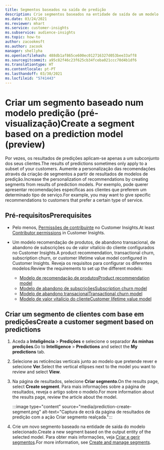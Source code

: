 ```yaml
---
title: Segmentos baseados na saída de predição
description: Crie segmentos baseados na entidade de saída de um modelo de predição.
ms.date: 03/24/2021
ms.reviewer: mhart
ms.service: customer-insights
ms.subservice: audience-insights
ms.topic: how-to
author: zacookmsft
ms.author: zacook
manager: shellyha
ms.openlocfilehash: 488db1af865ce600ec012716327d053bee33aff8
ms.sourcegitcommit: a95c82f46c23f625cb34fceba021ccc70d4b1df6
ms.translationtype: HT
ms.contentlocale: pt-PT
ms.lasthandoff: 03/30/2021
ms.locfileid: "5741443"
---
```

# <a name="create-a-segment-based-on-a-prediction-model-preview"></a><span data-ttu-id="1b710-103">Criar um segmento baseado num modelo predição (pré-visualização)</span><span class="sxs-lookup"><span data-stu-id="1b710-103">Create a segment based on a prediction model (preview)</span></span>

<span data-ttu-id="1b710-104">Por vezes, os resultados de predições aplicam-se apenas a um subconjunto dos seus clientes.</span><span class="sxs-lookup"><span data-stu-id="1b710-104">The results of predictions sometimes only apply to a subset of your customers.</span></span> <span data-ttu-id="1b710-105">Aumente a personalização das recomendações através da criação de segmentos a partir de resultados de modelos de predição.</span><span class="sxs-lookup"><span data-stu-id="1b710-105">Increase the personalization of recommendations by creating segments from results of prediction models.</span></span> <span data-ttu-id="1b710-106">Por exemplo, pode querer apresentar recomendações específicas aos clientes que preferem um determinado tipo de serviço.</span><span class="sxs-lookup"><span data-stu-id="1b710-106">For example, you may want to give specific recommendations to customers that prefer a certain type of service.</span></span> 

## <a name="prerequisites"></a><span data-ttu-id="1b710-107">Pré-requisitos</span><span class="sxs-lookup"><span data-stu-id="1b710-107">Prerequisites</span></span>

- <span data-ttu-id="1b710-108">Pelo menos, [Permissões de contribuinte](permissions.md) no Customer Insights.</span><span class="sxs-lookup"><span data-stu-id="1b710-108">At least [Contributor permissions](permissions.md) in Customer Insights.</span></span>

- <span data-ttu-id="1b710-109">Um modelo recomendação de produtos, de abandono transacional, de abandono de subscrições ou de valor vitalício do cliente configurados no Customer Insights.</span><span class="sxs-lookup"><span data-stu-id="1b710-109">A product recommendation, transactional churn, subscription churn, or customer lifetime value model configured in Customer Insights.</span></span> <span data-ttu-id="1b710-110">Reveja os requisitos para configurar os diferentes modelos:</span><span class="sxs-lookup"><span data-stu-id="1b710-110">Review the requirements to set up the different models:</span></span>

  - [<span data-ttu-id="1b710-111">Modelo de recomendação de produtos</span><span class="sxs-lookup"><span data-stu-id="1b710-111">Product recommendation model</span></span>](predict-product-recommendation.md)
  - [<span data-ttu-id="1b710-112">Modelo de abandono de subscrições</span><span class="sxs-lookup"><span data-stu-id="1b710-112">Subscription churn model</span></span>](predict-subscription-churn.md)
  - [<span data-ttu-id="1b710-113">Modelo de abandono transacional</span><span class="sxs-lookup"><span data-stu-id="1b710-113">Transactional churn model</span></span>](predict-transactional-churn.md)
  - [<span data-ttu-id="1b710-114">Modelo de valor vitalício do cliente</span><span class="sxs-lookup"><span data-stu-id="1b710-114">Customer lifetime value model</span></span>](predict-customer-lifetime-value.md)

## <a name="create-a-customer-segment-based-on-predictions"></a><span data-ttu-id="1b710-115">Criar um segmento de clientes com base em predições</span><span class="sxs-lookup"><span data-stu-id="1b710-115">Create a customer segment based on predictions</span></span>

1. <span data-ttu-id="1b710-116">Aceda a **Inteligência** > **Predições** e selecione o separador **As minhas predições**.</span><span class="sxs-lookup"><span data-stu-id="1b710-116">Go to **Intelligence** > **Predictions** and select the **My predictions** tab.</span></span>

1. <span data-ttu-id="1b710-117">Selecione as reticências verticais junto ao modelo que pretende rever e selecione **Ver**.</span><span class="sxs-lookup"><span data-stu-id="1b710-117">Select the vertical ellipses next to the model you want to review and select **View**.</span></span>

1. <span data-ttu-id="1b710-118">Na página de resultados, selecione **Criar segmento**.</span><span class="sxs-lookup"><span data-stu-id="1b710-118">On the results page, select **Create segment**.</span></span> <span data-ttu-id="1b710-119">Para mais informações sobre a página de resultados, reveja o artigo sobre o modelo.</span><span class="sxs-lookup"><span data-stu-id="1b710-119">For more information about the results page, review the article about the model.</span></span>

   :::image type="content" source="media/prediction-create-segment.png" alt-text="Captura de ecrã da página de resultados de predição com a ação Criar segmento realçada.":::

1. <span data-ttu-id="1b710-121">Crie um novo segmento baseado na entidade de saída do modelo selecionado.</span><span class="sxs-lookup"><span data-stu-id="1b710-121">Create a new segment based on the output entity of the selected model.</span></span> <span data-ttu-id="1b710-122">Para obter mais informações, veja [Criar e gerir segmentos](segments.md).</span><span class="sxs-lookup"><span data-stu-id="1b710-122">For more information, see [Create and manage segments](segments.md).</span></span>